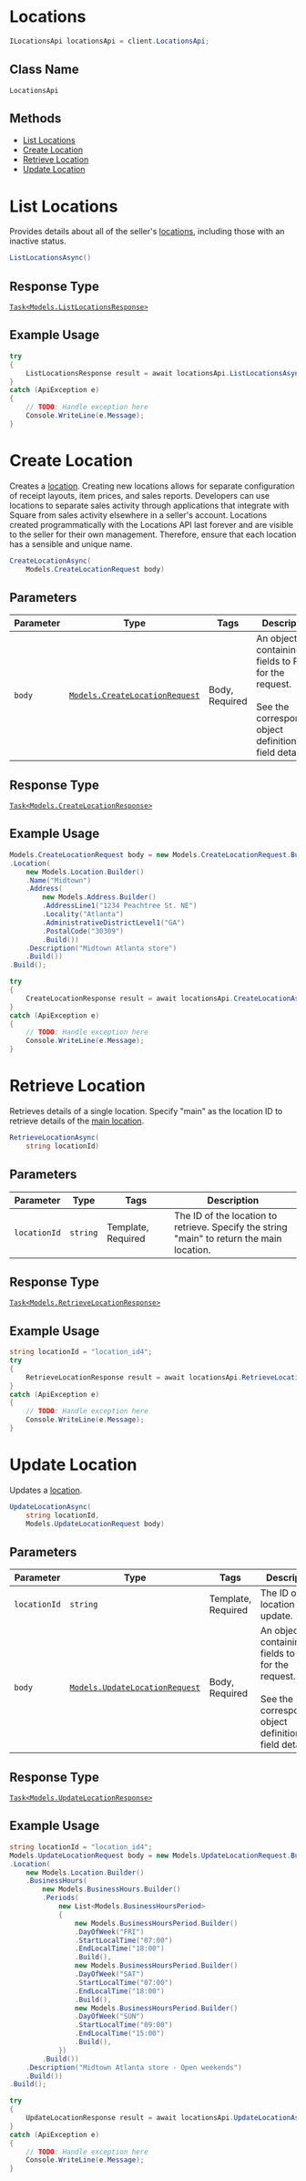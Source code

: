 # Locations

```csharp
ILocationsApi locationsApi = client.LocationsApi;
```

## Class Name

`LocationsApi`

## Methods

* [List Locations](../../doc/api/locations.md#list-locations)
* [Create Location](../../doc/api/locations.md#create-location)
* [Retrieve Location](../../doc/api/locations.md#retrieve-location)
* [Update Location](../../doc/api/locations.md#update-location)


# List Locations

Provides details about all of the seller's [locations](https://developer.squareup.com/docs/locations-api),
including those with an inactive status.

```csharp
ListLocationsAsync()
```

## Response Type

[`Task<Models.ListLocationsResponse>`](../../doc/models/list-locations-response.md)

## Example Usage

```csharp
try
{
    ListLocationsResponse result = await locationsApi.ListLocationsAsync();
}
catch (ApiException e)
{
    // TODO: Handle exception here
    Console.WriteLine(e.Message);
}
```


# Create Location

Creates a [location](https://developer.squareup.com/docs/locations-api).
Creating new locations allows for separate configuration of receipt layouts, item prices,
and sales reports. Developers can use locations to separate sales activity through applications
that integrate with Square from sales activity elsewhere in a seller's account.
Locations created programmatically with the Locations API last forever and
are visible to the seller for their own management. Therefore, ensure that
each location has a sensible and unique name.

```csharp
CreateLocationAsync(
    Models.CreateLocationRequest body)
```

## Parameters

| Parameter | Type | Tags | Description |
|  --- | --- | --- | --- |
| `body` | [`Models.CreateLocationRequest`](../../doc/models/create-location-request.md) | Body, Required | An object containing the fields to POST for the request.<br><br>See the corresponding object definition for field details. |

## Response Type

[`Task<Models.CreateLocationResponse>`](../../doc/models/create-location-response.md)

## Example Usage

```csharp
Models.CreateLocationRequest body = new Models.CreateLocationRequest.Builder()
.Location(
    new Models.Location.Builder()
    .Name("Midtown")
    .Address(
        new Models.Address.Builder()
        .AddressLine1("1234 Peachtree St. NE")
        .Locality("Atlanta")
        .AdministrativeDistrictLevel1("GA")
        .PostalCode("30309")
        .Build())
    .Description("Midtown Atlanta store")
    .Build())
.Build();

try
{
    CreateLocationResponse result = await locationsApi.CreateLocationAsync(body);
}
catch (ApiException e)
{
    // TODO: Handle exception here
    Console.WriteLine(e.Message);
}
```


# Retrieve Location

Retrieves details of a single location. Specify "main"
as the location ID to retrieve details of the [main location](https://developer.squareup.com/docs/locations-api#about-the-main-location).

```csharp
RetrieveLocationAsync(
    string locationId)
```

## Parameters

| Parameter | Type | Tags | Description |
|  --- | --- | --- | --- |
| `locationId` | `string` | Template, Required | The ID of the location to retrieve. Specify the string<br>"main" to return the main location. |

## Response Type

[`Task<Models.RetrieveLocationResponse>`](../../doc/models/retrieve-location-response.md)

## Example Usage

```csharp
string locationId = "location_id4";
try
{
    RetrieveLocationResponse result = await locationsApi.RetrieveLocationAsync(locationId);
}
catch (ApiException e)
{
    // TODO: Handle exception here
    Console.WriteLine(e.Message);
}
```


# Update Location

Updates a [location](https://developer.squareup.com/docs/locations-api).

```csharp
UpdateLocationAsync(
    string locationId,
    Models.UpdateLocationRequest body)
```

## Parameters

| Parameter | Type | Tags | Description |
|  --- | --- | --- | --- |
| `locationId` | `string` | Template, Required | The ID of the location to update. |
| `body` | [`Models.UpdateLocationRequest`](../../doc/models/update-location-request.md) | Body, Required | An object containing the fields to POST for the request.<br><br>See the corresponding object definition for field details. |

## Response Type

[`Task<Models.UpdateLocationResponse>`](../../doc/models/update-location-response.md)

## Example Usage

```csharp
string locationId = "location_id4";
Models.UpdateLocationRequest body = new Models.UpdateLocationRequest.Builder()
.Location(
    new Models.Location.Builder()
    .BusinessHours(
        new Models.BusinessHours.Builder()
        .Periods(
            new List<Models.BusinessHoursPeriod>
            {
                new Models.BusinessHoursPeriod.Builder()
                .DayOfWeek("FRI")
                .StartLocalTime("07:00")
                .EndLocalTime("18:00")
                .Build(),
                new Models.BusinessHoursPeriod.Builder()
                .DayOfWeek("SAT")
                .StartLocalTime("07:00")
                .EndLocalTime("18:00")
                .Build(),
                new Models.BusinessHoursPeriod.Builder()
                .DayOfWeek("SUN")
                .StartLocalTime("09:00")
                .EndLocalTime("15:00")
                .Build(),
            })
        .Build())
    .Description("Midtown Atlanta store - Open weekends")
    .Build())
.Build();

try
{
    UpdateLocationResponse result = await locationsApi.UpdateLocationAsync(locationId, body);
}
catch (ApiException e)
{
    // TODO: Handle exception here
    Console.WriteLine(e.Message);
}
```

